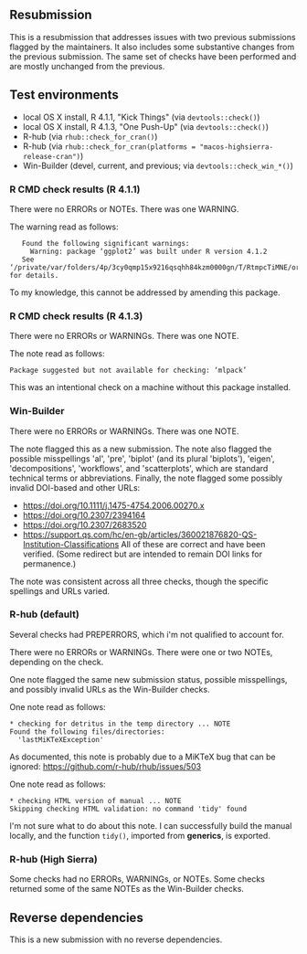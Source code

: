 
## Resubmission

This is a resubmission that addresses issues with two previous submissions flagged by the maintainers.
It also includes some substantive changes from the previous submission. The same set of checks have been performed and are mostly unchanged from the previous.

## Test environments

* local OS X install, R 4.1.1, "Kick Things" (via `devtools::check()`)
* local OS X install, R 4.1.3, "One Push-Up" (via `devtools::check()`)
* R-hub (via `rhub::check_for_cran()`)
* R-hub (via `rhub::check_for_cran(platforms = "macos-highsierra-release-cran")`)
* Win-Builder (devel, current, and previous; via `devtools::check_win_*()`)

### R CMD check results (R 4.1.1)

There were no ERRORs or NOTEs. There was one WARNING.

The warning read as follows:
```
   Found the following significant warnings:
     Warning: package ‘ggplot2’ was built under R version 4.1.2
   See ‘/private/var/folders/4p/3cy0qmp15x9216qsqhh84kzm0000gn/T/RtmpcTiMNE/ordr.Rcheck/00install.out’ for details.
```
To my knowledge, this cannot be addressed by amending this package.

### R CMD check results (R 4.1.3)

There were no ERRORs or WARNINGs. There was one NOTE.

The note read as follows:
```
Package suggested but not available for checking: ‘mlpack’
```
This was an intentional check on a machine without this package installed.

### Win-Builder

There were no ERRORs or WARNINGs. There was one NOTE.

The note flagged this as a new submission.
The note also flagged the possible misspellings 'al', 'pre', 'biplot' (and its plural 'biplots'), 'eigen', 'decompositions', 'workflows', and 'scatterplots', which are standard technical terms or abbreviations.
Finally, the note flagged some possibly invalid DOI-based and other URLs:
* <https://doi.org/10.1111/j.1475-4754.2006.00270.x>
* <https://doi.org/10.2307/2394164>
* <https://doi.org/10.2307/2683520>
* <https://support.qs.com/hc/en-gb/articles/360021876820-QS-Institution-Classifications>
All of these are correct and have been verified. (Some redirect but are intended to remain DOI links for permanence.)

The note was consistent across all three checks, though the specific spellings and URLs varied.

### R-hub (default)

Several checks had PREPERRORS, which i'm not qualified to account for.

There were no ERRORs or WARNINGs. There were one or two NOTEs, depending on the check.

One note flagged the same new submission status, possible misspellings, and possibly invalid URLs as the Win-Builder checks.

One note read as follows:
```
* checking for detritus in the temp directory ... NOTE
Found the following files/directories:
  'lastMiKTeXException'
```
As documented, this note is probably due to a MiKTeX bug that can be ignored:
<https://github.com/r-hub/rhub/issues/503>

One note read as follows:
```
* checking HTML version of manual ... NOTE
Skipping checking HTML validation: no command 'tidy' found
```
I'm not sure what to do about this note. I can successfully build the manual locally, and the function `tidy()`, imported from **generics**, is exported.

### R-hub (High Sierra)

Some checks had no ERRORs, WARNINGs, or NOTEs.
Some checks returned some of the same NOTEs as the Win-Builder checks.

## Reverse dependencies

This is a new submission with no reverse dependencies.
